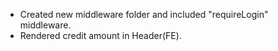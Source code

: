 - Created new middleware folder and included "requireLogin" middleware.
- Rendered credit amount in Header(FE).
